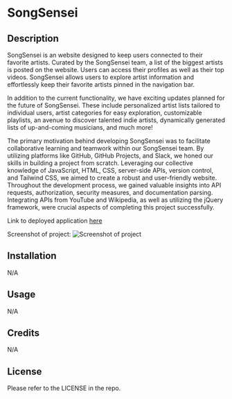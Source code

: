 # SongSensei

## Description

SongSensei is an website designed to keep users connected to their favorite artists. Curated by the SongSensei team, a list of the biggest artists is posted on the website. Users can access their profiles as well as their top videos. SongSensei allows users to explore artist information and effortlessly keep their favorite artists pinned in the navigation bar. 

In addition to the current functionality, we have exciting updates planned for the future of SongSensei. These include personalized artist lists tailored to individual users, artist categories for easy exploration, customizable playlists, an avenue to discover talented indie artists, dynamically generated lists of up-and-coming musicians, and much more!

The primary motivation behind developing SongSensei was to facilitate collaborative learning and teamwork within our SongSensei team. By utilizing platforms like GitHub, GitHub Projects, and Slack, we honed our skills in building a project from scratch. Leveraging our collective knowledge of JavaScript, HTML, CSS, server-side APIs, version control, and Tailwind CSS, we aimed to create a robust and user-friendly website. Throughout the development process, we gained valuable insights into API requests, authorization, security measures, and documentation parsing. Integrating APIs from YouTube and Wikipedia, as well as utilizing the jQuery framework, were crucial aspects of completing this project successfully.

Link to deployed application [here](https://saduhub.github.io/SongSensei/)

Screenshot of project:
![Screenshot of project](assets/images/SongSensei%20Screenshot.png)

## Installation

N/A

## Usage

N/A

## Credits

N/A

## License

Please refer to the LICENSE in the repo.